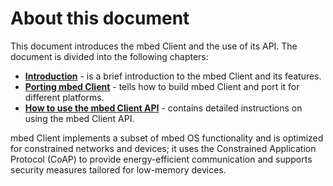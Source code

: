 About this document
=====================

This document introduces the mbed Client and the use of its API. The document is divided into the following chapters:

- [**Introduction**](#introduction.md) - is a brief introduction to the mbed Client and its features.
- [**Porting mbed Client**](#porting-guide.md) - tells how to build mbed Client and port it for different platforms.
- [**How to use the mbed Client API**](#Howto.md) - contains detailed instructions on using the mbed Client API.

mbed Client implements a subset of mbed OS functionality and is optimized for constrained networks and devices; it uses the Constrained 
Application Protocol (CoAP) to provide energy-efficient communication and supports security measures tailored for low-memory devices.
